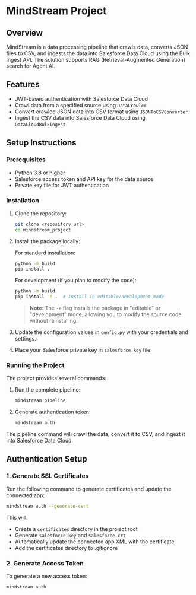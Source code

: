 # MindStream Project

## Overview
MindStream is a data processing pipeline that crawls data, converts JSON files to CSV, and ingests the data into Salesforce Data Cloud using the Bulk Ingest API. The solution supports RAG (Retrieval-Augmented Generation) search for Agent AI.

## Features
- JWT-based authentication with Salesforce Data Cloud
- Crawl data from a specified source using `DataCrawler`
- Convert crawled JSON data into CSV format using `JSONToCSVConverter`
- Ingest the CSV data into Salesforce Data Cloud using `DataCloudBulkIngest`

## Setup Instructions

### Prerequisites
- Python 3.8 or higher
- Salesforce access token and API key for the data source
- Private key file for JWT authentication

### Installation
1. Clone the repository:
   ```bash
   git clone <repository_url>
   cd mindstream_project
   ```

2. Install the package locally:
   
   For standard installation:
   ```bash
   python -m build
   pip install .
   ```

   For development (if you plan to modify the code):
   ```bash
   python -m build
   pip install -e .  # Install in editable/development mode
   ```

   > **Note:** The `-e` flag installs the package in "editable" or "development" mode, allowing you to modify the source code without reinstalling.

3. Update the configuration values in `config.py` with your credentials and settings.

4. Place your Salesforce private key in `salesforce.key` file.

### Running the Project

The project provides several commands:

1. Run the complete pipeline:
   ```bash
   mindstream pipeline
   ```

2. Generate authentication token:
   ```bash
   mindstream auth
   ```

The pipeline command will crawl the data, convert it to CSV, and ingest it into Salesforce Data Cloud.

## Authentication Setup

### 1. Generate SSL Certificates
Run the following command to generate certificates and update the connected app:

```bash
mindstream auth --generate-cert
```

This will:
- Create a `certificates` directory in the project root
- Generate `salesforce.key` and `salesforce.crt`
- Automatically update the connected app XML with the certificate
- Add the certificates directory to .gitignore

### 2. Generate Access Token
To generate a new access token:
```bash
mindstream auth
```
